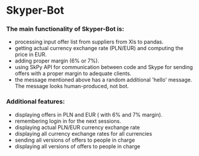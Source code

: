 # Skyper-Bot

### The main functionality of Skyper-Bot is:
- processing input offer list from suppliers from Xls to pandas.
- getting actual currency exchange rate (PLN/EUR) and computing the price in EUR.
- adding proper margin (6% or 7%).
- using SkPy API for communication between code and Skype for sending offers with a proper margin to adequate clients.
- the message mentioned above has a random additional 'hello' message. The message looks human-produced, not bot. 


### Additional features:
- displaying offers in PLN and EUR ( with 6% and 7% margin).
- remembering login in for the next sessions.
- displaying actual PLN/EUR currency exchange rate
- displaying all currency exchange rates for all currencies
- sending all versions of offers to people in charge
- displaying all versions of offers to people in charge
